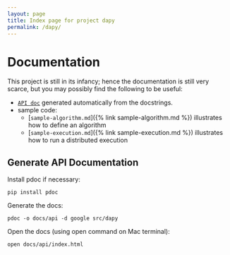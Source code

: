```yaml
---
layout: page
title: Index page for project dapy
permalink: /dapy/
---
```


# Documentation

This project is still in its infancy; hence the documentation is still very scarce, but you may possibly find the following to be useful:

* [`API doc`](api/) generated automatically from the docstrings.
* sample code:
    * [`sample-algorithm.md`]({% link sample-algorithm.md %}) illustrates how to define an algorithm
    * [`sample-execution.md`]({% link sample-execution.md %}) illustrates how to run a distributed execution


## Generate API Documentation

Install pdoc if necessary:
```shell
pip install pdoc
```

Generate the docs:
```shell
pdoc -o docs/api -d google src/dapy
```

Open the docs (using open command on Mac terminal):
```shell
open docs/api/index.html
```
